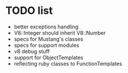 # TODO list

* better exceptions handling
* V8::Integer should inherit V8::Number
* specs for Mustang's classes
* specs for support modules
* v8 debug stuff
* support for ObjectTemplates
* reflecting ruby classes to FunctionTemplates